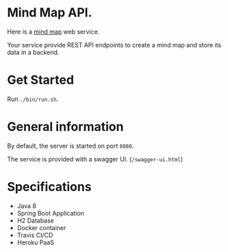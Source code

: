 # Mind Map API.

Here is a [mind map](https://en.wikipedia.org/wiki/Mind_map) web service.

Your service provide REST API endpoints to create a mind map and store its data in a backend.

# Get Started

Run `./bin/run.sh`.

# General information

By default, the server is started on port `8080`.

The service is provided with a swagger UI. (`/swagger-ui.html`)

# Specifications 

* Java 8
* Spring Boot Application
* H2 Database
* Docker container
* Travis CI/CD
* Heroku PaaS